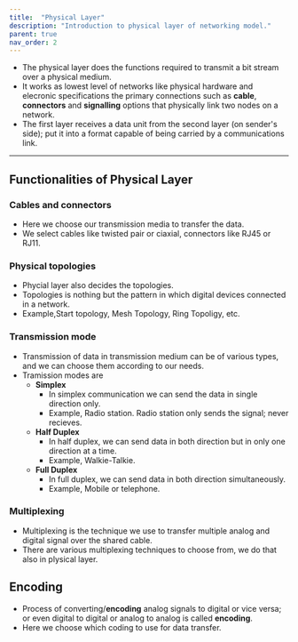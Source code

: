 ```yaml
---
title:  "Physical Layer"
description: "Introduction to physical layer of networking model."
parent: true
nav_order: 2
---
```


- The physical layer does the functions required to transmit a bit stream over a physical medium. 
- It works as lowest level of networks like physical hardware and elecronic specifications the primary connections such as **cable**, **connectors** and **signalling** options that physically link two nodes on a network. 
- The first layer receives a data unit from the second layer (on sender's side); put it into a format capable of being carried by a communications link.

***

## Functionalities of Physical Layer

### Cables and connectors
    
- Here we choose our transmission media to transfer the data.
- We select cables like twisted pair or ciaxial, connectors like RJ45 or RJ11.

### Physical topologies

- Phycial layer also decides the topologies.
- Topologies is nothing but the pattern in which digital devices connected in a network.
- Example,Start topology, Mesh Topology, Ring Topoligy, etc.

### Transmission mode

- Transmission of data in transmission medium can be of various types, and we can choose them according to our needs.
- Tramission modes are
    - **Simplex**
        - In simplex communication we can send the data in single direction only.
        - Example, Radio station. Radio station only sends the signal; never recieves.
    - **Half Duplex**
        - In half duplex, we can send data in both direction but in only one direction at a time.
        - Example, Walkie-Talkie.
    - **Full Duplex**
        - In full duplex, we can send data in both direction simultaneously.
        - Example, Mobile or telephone.

### Multiplexing

- Multiplexing is the technique we use to transfer multiple analog and digital signal over the shared cable.
- There are various multiplexing techniques to choose from, we do that also in plysical layer.

## Encoding

- Process of converting/**encoding** analog signals to digital or vice versa; or even digital to digital or analog to analog is called **encoding**.
- Here we choose which coding to use for data transfer.